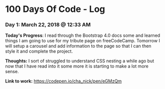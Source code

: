 # 100 Days Of Code - Log

### Day 1: March 22, 2018 @ 12:33 AM

**Today's Progress**: I read through the Bootstrap 4.0 docs some and learned things I am going to use for my tribute page on freeCodeCamp. Tomorrow I will setup a carousel and add information to the page so that I can then style it and complete the project.

**Thoughts:** I sort of struggled to understand CSS nesting a while ago but now that I have read into it some more it is starting to make a lot more sense.

**Link to work:** https://codepen.io/cha_nick/pen/eGMzQm
